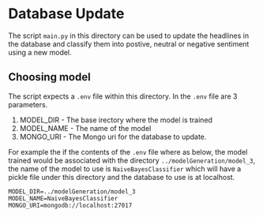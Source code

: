 # Database Update
The script ```main.py``` in this directory can be used to update the headlines in the database and classify them into postive, neutral or negative sentiment using a new model. 

## Choosing model 
The script expects a ```.env``` file within this directory. 
In the ```.env``` file are 3 parameters. 

1. MODEL_DIR - The base irectory where the model is trained 
2. MODEL_NAME - The name of the model 
3. MONGO_URI - The Mongo uri for the database to update. 

For example the if the contents of the ```.env``` file where as below, the model trained would be associated with the directory ```../modelGeneration/model_3```, the name of the model to use is ```NaiveBayesClassifier``` which will have a pickle file under this directory and the database to use is at localhost. 

```
MODEL_DIR=../modelGeneration/model_3
MODEL_NAME=NaiveBayesClassifier
MONGO_URI=mongodb://localhost:27017
```